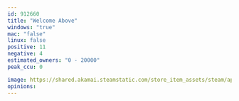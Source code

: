```yaml
---
id: 912660
title: "Welcome Above"
windows: "true"
mac: "false"
linux: false
positive: 11
negative: 4
estimated_owners: "0 - 20000"
peak_ccu: 0

image: https://shared.akamai.steamstatic.com/store_item_assets/steam/apps/912660/header.jpg?t=1544799280
opinions:
---
```

